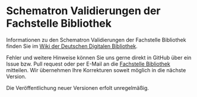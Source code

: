 # Schematron Validierungen der Fachstelle Bibliothek
Informationen zu den Schematron Validierungen der Fachstelle Bibliothek finden Sie im [Wiki der Deutschen Digitalen Bibliothek](https://wiki.deutsche-digitale-bibliothek.de/x/q4aFAg).

Fehler und weitere Hinweise können Sie uns gerne direkt in GitHub über ein Issue bzw. Pull request oder per E-Mail an die [Fachstelle Bibliothek](mailto:bibliothek@deutsche-digitale-bibliothek.de) mitteilen. Wir übernehmen Ihre Korrekturen soweit möglich in die nächste Version.

Die Veröffentlichung neuer Versionen erfolt unregelmäßig.
